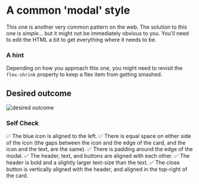 # A common 'modal' style
This one is another very common pattern on the web. The solution to this one is _simple_... but it might not be immediately obvious to you. You'll need to edit the HTML a bit to get everything where it needs to be.

### A hint
Depending on how you approach this one, you might need to revisit the `flex-shrink` property to keep a flex item from getting smashed.

## Desired outcome

![desired outcome](./desired-outcome.png)

### Self Check

✅ The blue icon is aligned to the left.
✅ There is equal space on either side of the icon (the gaps between the icon and the edge of the card, and the icon and the text, are the same).
✅ There is padding around the edge of the modal.
✅ The header, text, and buttons are aligned with each other.
✅ The header is bold and a slightly larger text-size than the text.
✅ The close button is vertically aligned with the header, and aligned in the top-right of the card.
